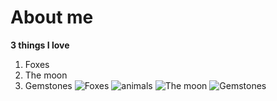# About me
**3 things I love**
1. Foxes
2. The moon
3. Gemstones
![Foxes](https://cdn.mos.cms.futurecdn.net/fiDmrNrJsmGD2t57x4dRdG-1200-80.jpg)
![animals](https://i.pinimg.com/236x/cc/c4/06/ccc406dbafc09f3ac2f066a494af21e7.jpg)
![The moon](https://www.instyle.com/thmb/IC68yjuWNIPNJHXCpx-qcK1Sqco=/1777x1333/smart/filters:no_upscale():focal(899x598:901x600)/102121-moon-water-lead-2000-d00cbc928a604b818117467988d3ca10.jpg)
![Gemstones](https://vamzzz.com/blog/wp-content/uploads/2019/09/gemstones-in-magic.jpg)
